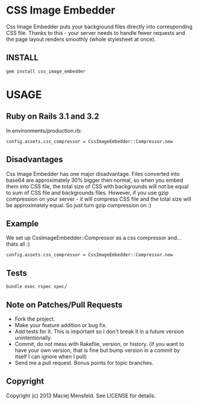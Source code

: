 # CSS Image Embedder

Css Image Embedder puts your background files directly into corresponding CSS file. Thanks to this - your server needs to handle fewer requests and the page layout renders smoothly (whole stylesheet at once).

## INSTALL
  
    gem install css_image_embedder

# USAGE

## Ruby on Rails 3.1 and 3.2

In environments/production.rb:

    config.assets.css_compressor = CssImageEmbedder::Compressor.new

## Disadvantages

Css Image Embedder has one major disadvantage. Files converted into base64 are approximately 30% bigger then normal, so when you embed them into CSS file, the total size of CSS with backgrounds will not be equal to sum of CSS file and backgrounds files. However, if you use gzip compression on your server - it will compress CSS file and the total size will be approximately equal. So just turn gzip compression on :)

## Example

We set up CssImageEmbedder::Compressor as a css compressor and... thats all :)

    config.assets.css_compressor = CssImageEmbedder::Compressor.new

## Tests

    bundle exec rspec spec/

## Note on Patches/Pull Requests
 
* Fork the project.
* Make your feature addition or bug fix.
* Add tests for it. This is important so I don't break it in a future version unintentionally.
* Commit, do not mess with Rakefile, version, or history.
  (if you want to have your own version, that is fine but bump version in a commit by itself I can ignore when I pull)
* Send me a pull request. Bonus points for topic branches.

## Copyright

Copyright (c) 2013 Maciej Mensfeld. See LICENSE for details.
